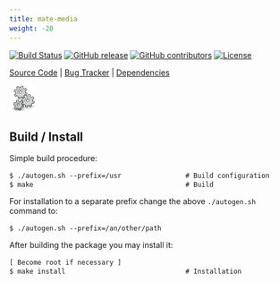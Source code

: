 ```yaml
---
title: mate-media
weight: -20
---
```


<span class="badge-placeholder">[![Build Status](https://travis-ci.org/mate-desktop/mate-media.svg?branch=master)](https://travis-ci.org/github/mate-desktop/mate-desktop)</span>
<span class="badge-placeholder">[![GitHub release](https://img.shields.io/github/v/release/mate-desktop/mate-media)](https://github.com/mate-desktop/mate-desktop/releases/latest)</span>
<span class="badge-placeholder">[![GitHub contributors](https://img.shields.io/github/contributors/mate-desktop/mate-media)](https://github.com/mate-desktop/mate-media/graphs/contributors)</span>
<span class="badge-placeholder">[![License](https://img.shields.io/github/license/mate-desktop/mate-media)](https://github.com/mate-desktop/mate-media/blob/main/LICENSE)</span>

[Source Code](https://github.com/mate-desktop/mate-media) | [Bug Tracker](https://github.com/mate-desktop/mate-media/issues) | [Dependencies](https://github.com/mate-desktop/mate-media/blob/master/.build.yml)

![](https://raw.githubusercontent.com/mate-desktop/mate-icon-theme/master/mate/48x48/actions/system-run.png)

## Build / Install

Simple build procedure:

```
$ ./autogen.sh --prefix=/usr                # Build configuration
$ make                                      # Build
```
For installation to a separate prefix change the above `./autogen.sh` command to:

```
$ ./autogen.sh --prefix=/an/other/path
```

After building the package you may install it:

```
[ Become root if necessary ]
$ make install                              # Installation
```

